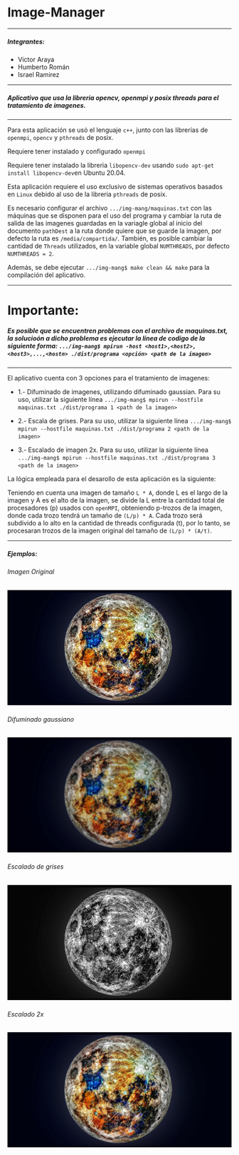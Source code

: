 # Image-Manager
***
##### Integrantes:
* Victor Araya
* Humberto Román
* Israel Ramirez
***
##### Aplicativo que usa la libreria opencv, openmpi y posix threads para el tratamiento de imagenes.
***
Para esta aplicación se usó el lenguaje `c++`, junto con las librerías de `openmpi`, `opencv` y `pthreads` de posix.

Requiere tener instalado y configurado `openmpi`

Requiere tener instalado la libreria `libopencv-dev` usando `sudo apt-get install libopencv-dev`en Ubuntu 20.04.

Esta aplicación requiere el uso exclusivo de sistemas operativos basados en `Linux` debido al uso de la libreria `pthreads` de posix.

Es necesario configurar el archivo `.../img-mang/maquinas.txt` con las máquinas que se disponen para el uso del programa y cambiar la ruta de salida de las imagenes guardadas en la variagle global al inicio del documento `pathDest` a la ruta donde quiere que se guarde la imagen, por defecto la ruta es `/media/compartida/`. También, es posible cambiar la cantidad de `Threads` utilizados, en la variable global `NUMTHREADS`, por defecto `NUMTHREADS = 2`.

Además, se debe ejecutar `.../img-mang$ make clean && make` para la compilación del aplicativo.

***
# Importante: 
##### Es posible que se encuentren problemas con el archivo de maquinas.txt, la solucioón a dicho problema es ejecutar la línea de codigo de la siguiente forma: `.../img-mang$ mpirun -host <host1>,<host2>,<host3>,...,<hostn> ./dist/programa <opción> <path de la imagen>`
***

El aplicativo cuenta con 3 opciones para el tratamiento de imagenes:

* 1.- Difuminado de imagenes, utilizando difuminado gaussian. Para su uso, utilizar la siguiente línea `.../img-mang$ mpirun --hostfile maquinas.txt ./dist/programa 1 <path de la imagen>`

* 2.- Escala de grises. Para su uso, utilizar la siguiente línea `.../img-mang$ mpirun --hostfile maquinas.txt ./dist/programa 2 <path de la imagen>`

* 3.- Escalado de imagen 2x. Para su uso, utilizar la siguiente línea `.../img-mang$ mpirun --hostfile maquinas.txt ./dist/programa 3 <path de la imagen>`

La lógica empleada para el desarollo de esta aplicación es la siguiente:

Teniendo en cuenta una imagen de tamaño `L * A`, donde L es el largo de la imagen y A es el alto de la imagen, se divide la L entre la cantidad total de procesadores (p) usados con `openMPI`, obteniendo p-trozos de la imagen, donde cada trozo tendrá un tamaño de `(L/p) * A`. Cada trozo será subdivido a lo alto en la cantidad de threads configurada (t), por lo tanto, se procesaran trozos de la imagen original del tamaño de `(L/p) * (A/t)`. 

***
##### Ejemplos:
###### Imagen Original
![img](img-mang/examples/test.png "Original")
###### Difuminado gaussiano
![img](img-mang/examples/programa_1.png "Difuminado gaussiano")
###### Escalado de grises
![img](img-mang/examples/programa_2.png "Escala de grises")
###### Escalado 2x
![img](img-mang/examples/programa_3.png "Escalado 2x")
